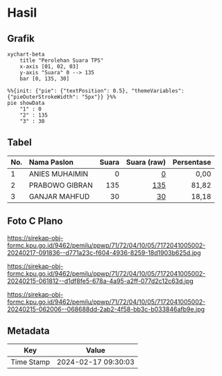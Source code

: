 # Hasil

## Grafik

```mermaid
xychart-beta
    title "Perolehan Suara TPS"
    x-axis [01, 02, 03]
    y-axis "Suara" 0 --> 135
    bar [0, 135, 30]
```

```mermaid
%%{init: {"pie": {"textPosition": 0.5}, "themeVariables": {"pieOuterStrokeWidth": "5px"}} }%%
pie showData
    "1" : 0
    "2" : 135
    "3" : 30
```

## Tabel

| No. | Nama Paslon    | Suara | Suara (raw) | Persentase |
|:--- |:-------------- | -----:| -----------:| ----------:|
| 1   | ANIES MUHAIMIN | 0     | [0][p-1]    | 0,00       |
| 2   | PRABOWO GIBRAN | 135   | [135][p-2]  | 81,82      |
| 3   | GANJAR MAHFUD  | 30    | [30][p-3]   | 18,18      |


[p-1]: https://github.com/gigit-pemilu/pemilu-2024-71-sulawesi-utara/blob/main/pilpres/hitung-suara/sub/71-sulawesi-utara/sub/72-kota-bitung/sub/04-aertembaga/sub/1005-aertembaga-satu/sub/002-tps/sub/paslon-1.txt
[p-2]: https://github.com/gigit-pemilu/pemilu-2024-71-sulawesi-utara/blob/main/pilpres/hitung-suara/sub/71-sulawesi-utara/sub/72-kota-bitung/sub/04-aertembaga/sub/1005-aertembaga-satu/sub/002-tps/sub/paslon-2.txt
[p-3]: https://github.com/gigit-pemilu/pemilu-2024-71-sulawesi-utara/blob/main/pilpres/hitung-suara/sub/71-sulawesi-utara/sub/72-kota-bitung/sub/04-aertembaga/sub/1005-aertembaga-satu/sub/002-tps/sub/paslon-3.txt

## Foto C Plano

https://sirekap-obj-formc.kpu.go.id/9462/pemilu/ppwp/71/72/04/10/05/7172041005002-20240217-091836--d771a23c-f604-4936-8259-18d1903b625d.jpg

https://sirekap-obj-formc.kpu.go.id/9462/pemilu/ppwp/71/72/04/10/05/7172041005002-20240215-061812--d1df8fe5-678a-4a95-a2ff-077d2c12c63d.jpg

https://sirekap-obj-formc.kpu.go.id/9462/pemilu/ppwp/71/72/04/10/05/7172041005002-20240215-062006--068688dd-2ab2-4f58-bb3c-b033846afb9e.jpg


## Metadata

| Key        | Value               |
| ---------- | ------------------- |
| Time Stamp | 2024-02-17 09:30:03 |



